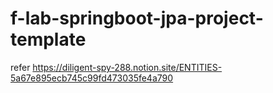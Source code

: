 # f-lab-springboot-jpa-project-template

refer
https://diligent-spy-288.notion.site/ENTITIES-5a67e895ecb745c99fd473035fe4a790